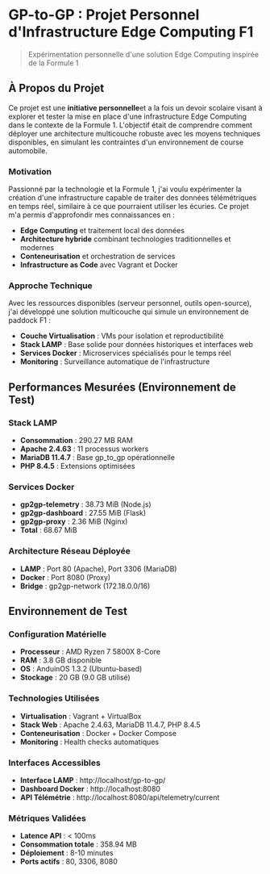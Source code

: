 # GP-to-GP : Projet Personnel d'Infrastructure Edge Computing F1

> Expérimentation personnelle d'une solution Edge Computing inspirée de la Formule 1

## À Propos du Projet

Ce projet est une **initiative personnelle**et a la fois un devoir scolaire visant à explorer et tester la mise en place d'une infrastructure Edge Computing dans le contexte de la Formule 1. L'objectif était de comprendre comment déployer une architecture multicouche robuste avec les moyens techniques disponibles, en simulant les contraintes d'un environnement de course automobile.

### Motivation

Passionné par la technologie et la Formule 1, j'ai voulu expérimenter la création d'une infrastructure capable de traiter des données télémétriques en temps réel, similaire à ce que pourraient utiliser les écuries. Ce projet m'a permis d'approfondir mes connaissances en :

- **Edge Computing** et traitement local des données
- **Architecture hybride** combinant technologies traditionnelles et modernes
- **Conteneurisation** et orchestration de services
- **Infrastructure as Code** avec Vagrant et Docker

### Approche Technique

Avec les ressources disponibles (serveur personnel, outils open-source), j'ai développé une solution multicouche qui simule un environnement de paddock F1 :

- **Couche Virtualisation** : VMs pour isolation et reproductibilité
- **Stack LAMP** : Base solide pour données historiques et interfaces web
- **Services Docker** : Microservices spécialisés pour le temps réel
- **Monitoring** : Surveillance automatique de l'infrastructure

## Performances Mesurées (Environnement de Test)

### Stack LAMP
- **Consommation** : 290.27 MB RAM
- **Apache 2.4.63** : 11 processus workers
- **MariaDB 11.4.7** : Base gp_to_gp opérationnelle
- **PHP 8.4.5** : Extensions optimisées

### Services Docker
- **gp2gp-telemetry** : 38.73 MiB (Node.js)
- **gp2gp-dashboard** : 27.55 MiB (Flask)
- **gp2gp-proxy** : 2.36 MiB (Nginx)
- **Total** : 68.67 MiB

### Architecture Réseau Déployée
- **LAMP** : Port 80 (Apache), Port 3306 (MariaDB)
- **Docker** : Port 8080 (Proxy)
- **Bridge** : gp2gp-network (172.18.0.0/16)

## Environnement de Test

### Configuration Matérielle
- **Processeur** : AMD Ryzen 7 5800X 8-Core
- **RAM** : 3.8 GB disponible
- **OS** : AnduinOS 1.3.2 (Ubuntu-based)
- **Stockage** : 20 GB (9.0 GB utilisé)

### Technologies Utilisées
- **Virtualisation** : Vagrant + VirtualBox
- **Stack Web** : Apache 2.4.63, MariaDB 11.4.7, PHP 8.4.5
- **Conteneurisation** : Docker + Docker Compose
- **Monitoring** : Health checks automatiques
### Interfaces Accessibles
- **Interface LAMP** : http://localhost/gp-to-gp/
- **Dashboard Docker** : http://localhost:8080
- **API Télémétrie** : http://localhost:8080/api/telemetry/current

### Métriques Validées
- **Latence API** : < 100ms
- **Consommation totale** : 358.94 MB
- **Déploiement** : 8-10 minutes
- **Ports actifs** : 80, 3306, 8080


